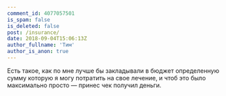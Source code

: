 ```yaml
---
comment_id: 4077057501
is_spam: false
is_deleted: false
post: /insurance/
date: 2018-09-04T15:06:13Z
author_fullname: 'Тим'
author_is_anon: true
---
```


<p>Есть такое, как по мне лучше бы закладывали в бюджет определенную сумму которую я могу потратить на свое лечение, и чтоб это было максимально просто — принес чек получил деньги.</p>
